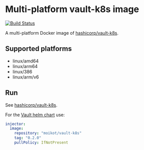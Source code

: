 # Multi-platform vault-k8s image
[![Build Status](https://travis-ci.com/moikot/vault-k8s-image.svg?branch=master)](https://travis-ci.com/moikot/vault-k8s-image)

A multi-platform Docker image of [hashicorp/vault-k8s](https://github.com/hashicorp/vault-k8s).

## Supported platforms
* linux/amd64
* linux/arm64
* linux/386
* linux/arm/v6

## Run

See [hashicorp/vault-k8s](https://hub.docker.com/r/hashicorp/vault-k8s).

For the [Vault helm chart](https://github.com/hashicorp/vault-helm) use:

```yaml
injector:
  image:
    repository: "moikot/vault-k8s"
    tag: "0.2.0"
    pullPolicy: IfNotPresent
```
